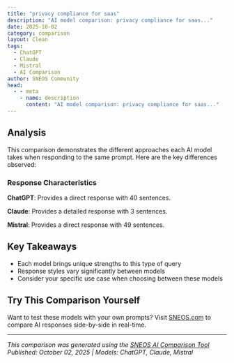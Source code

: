 ```yaml
---
title: "privacy compliance for saas"
description: "AI model comparison: privacy compliance for saas..."
date: 2025-10-02
category: comparison
layout: Clean
tags:
  - ChatGPT
  - Claude
  - Mistral
  - AI Comparison
author: SNEOS Community
head:
  - - meta
    - name: description
      content: "AI model comparison: privacy compliance for saas..."
---
```


<ChatComparison
  title="privacy compliance for saas"
  prompt="privacy compliance for saas"
  :responses='{"ChatGPT": "Privacy compliance for SaaS (Software as a Service) companies involves ensuring that your service and data handling practices meet relevant privacy laws and regulations. SaaS providers often collect, process, and store personal data, so it\u2019s critical to adopt robust privacy measures.\n\nHere is a guide to privacy compliance for SaaS companies:\n\n### 1. Understand Applicable Privacy Laws\nDepending on your customers\u0027 locations and your data handling, you need to comply with various regulations, including:\n\n- **GDPR (General Data Protection Regulation):** For data related to residents of the European Union.\n- **CCPA/CPRA (California Consumer Privacy Act/Privacy Rights Act):** For California residents.\n- **HIPAA (Health Insurance Portability and Accountability Act):** If handling health data in the US.\n- **LGPD:** Brazilian General Data Protection Law.\n- Other local or industry-specific regulations (e.g., FERPA for education, COPPA for children\u2019s data).\n\n### 2. Data Mapping and Inventory\nIdentify and document what personal data you collect, process, store, and share. Understand data flows within your SaaS platform.\n\n### 3. Privacy Policy\nCreate and maintain a clear, transparent privacy policy detailing:\n\n- What data is collected\n- How data is used\n- Data retention periods\n- Users\u2019 privacy rights\n- How users can exercise their rights\n- Contact information for privacy concerns\n\n### 4. Data Protection Principles\nImplement core privacy principles:\n\n- **Data Minimization:** Only collect data necessary for the service.\n- **Purpose Limitation:** Use data only for disclosed purposes.\n- **Storage Limitation:** Retain data only as long as necessary.\n- **Integrity and Confidentiality:** Protect data with adequate security measures.\n\n### 5. Obtain Consent Where Required\nFor data processing activities requiring consent (especially under GDPR and CCPA), implement mechanisms to:\n\n- Obtain explicit consent before collecting data\n- Allow users to withdraw consent easily\n\n### 6. Data Subject Rights\nImplement processes to allow users to exercise their rights, including:\n\n- Access to their data\n- Rectification or correction\n- Data portability\n- Deletion (right to be forgotten)\n- Restriction of processing\n- Objection to processing\n\n### 7. Data Security\nAdopt technical and organizational measures to protect user data:\n\n- Encryption (in transit and at rest)\n- Access controls and authentication\n- Regular security assessments and penetration testing\n- Incident response plan for data breaches\n\n### 8. Data Processing Agreements (DPAs)\nIf you use third-party processors, ensure you have Data Processing Agreements in place that oblige them to comply with relevant data protection standards.\n\n### 9. Cross-Border Data Transfers\nIf transferring data internationally, implement mechanisms such as:\n\n- Standard Contractual Clauses (SCCs)\n- Binding Corporate Rules (BCRs)\n- Rely on adequacy decisions where applicable\n\n### 10. Privacy by Design and Default\nIncorporate privacy considerations into the design of your SaaS product and default settings to maximize privacy.\n\n### 11. Employee Training and Awareness\nTrain your team on privacy compliance and data handling best practices.\n\n### 12. Maintain Records of Processing Activities\nDocument processing activities as required under GDPR and other regulations.\n\n### 13. Breach Notification\nImplement procedures to detect, investigate, and report data breaches within regulatory timeframes (e.g., 72 hours under GDPR).\n\n---\n\n### Additional Tips:\n- Regularly review and update your privacy practices as laws evolve.\n- Consider appointing a Data Protection Officer (DPO) if required.\n- Use privacy-focused design and encryption standards.\n- Consult with legal experts specializing in data privacy.\n\nIf you want more specific advice tailored to your SaaS use case or customer base, feel free to ask!", "Claude": "# Privacy Compliance for SaaS: A Comprehensive Guide\n\n## Key Privacy Regulations for SaaS\n\n### **GDPR (General Data Protection Regulation)**\n- **Scope**: EU residents\u0027 data, regardless of company location\n- **Key Requirements**:\n - Lawful basis for processing\n - Data subject rights (access, rectification, erasure, portability)\n - Privacy by design and default\n - Data breach notification (72 hours)\n - DPO appointment (if required)\n\n### **CCPA/CPRA (California Consumer Privacy Act)**\n- **Scope**: California residents\n- **Key Requirements**:\n - Right to know, delete, opt-out, non-discrimination\n - \u0022Do Not Sell\u0022 mechanisms\n - Privacy policy disclosures\n - Data minimization principles\n\n### **Other Regional Laws**\n- **PIPEDA** (Canada)\n- **LGPD** (Brazil)\n- **PDPA** (Singapore, Thailand)\n- **Privacy Act** (Australia)\n\n## Core Compliance Components\n\n### **1. Privacy Policy \u0026 Documentation**\n\u0060\u0060\u0060markdown\nEssential Elements:\n\u25A1 Data collection practices\n\u25A1 Legal basis for processing\n\u25A1 Data sharing/transfers\n\u25A1 Retention periods\n\u25A1 User rights and contact info\n\u25A1 Cookie usage\n\u25A1 Third-party integrations\n\u0060\u0060\u0060\n\n### **2. Data Mapping \u0026 Inventory**\n- **Personal Data Categories**: Contact info, usage data, device data\n- **Processing Activities**: Collection, storage, analysis, sharing\n- **Data Flows**: Internal systems, third-party services, international transfers\n- **Retention Schedules**: Legal requirements, business needs\n\n### **3. Consent Management**\n\u0060\u0060\u0060javascript\n// Example consent implementation\nconst consentManager = {\n collectConsent: function(purposes) {\n // Granular consent for different purposes\n // Store consent records with timestamps\n },\n \n withdrawConsent: function(userId, purpose) {\n // Easy withdrawal mechanism\n // Update processing activities\n }\n};\n\u0060\u0060\u0060\n\n## Technical Implementation\n\n### **Privacy by Design**\n\u0060\u0060\u0060yaml\nData Minimization:\n - Collect only necessary data\n - Purpose limitation\n - Regular data audits\n\nSecurity Measures:\n - Encryption at rest and in transit\n - Access controls and authentication\n - Regular security assessments\n - Secure data deletion\n\nAccountability:\n - Audit logs\n - Processing records\n - Impact assessments\n\u0060\u0060\u0060\n\n### **Data Subject Rights Management**\n\u0060\u0060\u0060python\n# Example rights management system\nclass DataSubjectRights:\n def handle_access_request(self, user_id):\n # Compile all personal data\n # Generate portable format\n pass\n \n def handle_deletion_request(self, user_id):\n # Identify all data locations\n # Secure deletion process\n # Handle legal hold exceptions\n pass\n \n def handle_rectification(self, user_id, corrections):\n # Update personal data\n # Notify third parties if required\n pass\n\u0060\u0060\u0060\n\n## Vendor Management\n\n### **Data Processing Agreements (DPAs)**\n\u0060\u0060\u0060markdown\nEssential DPA Clauses:\n\u25A1 Processing instructions and limitations\n\u25A1 Security measures requirements\n\u25A1 Subprocessor management\n\u25A1 Data breach notification procedures\n\u25A1 International transfer safeguards\n\u25A1 Audit rights and compliance monitoring\n\u0060\u0060\u0060\n\n### **Third-Party Risk Assessment**\n- **Security certifications** (SOC 2, ISO 27001)\n- **Privacy frameworks** compliance\n- **Data transfer mechanisms**\n- **Incident response capabilities**\n\n## International Data Transfers\n\n### **Transfer Mechanisms**\n- **Adequacy Decisions**: EU-approved countries\n- **Standard Contractual Clauses (SCCs)**: EU model contracts\n- **Binding Corporate Rules**: Internal group transfers\n- **Derogations**: Limited circumstances only\n\n### **Implementation Example**\n\u0060\u0060\u0060json\n{\n \u0022dataTransfers\u0022: {\n \u0022recipients\u0022: [\n {\n \u0022entity\u0022: \u0022Analytics Provider\u0022,\n \u0022location\u0022: \u0022US\u0022,\n \u0022mechanism\u0022: \u0022SCCs \u002B Additional Safeguards\u0022,\n \u0022dataTypes\u0022: [\u0022usage_analytics\u0022, \u0022performance_metrics\u0022]\n }\n ],\n \u0022safeguards\u0022: [\n \u0022encryption_in_transit\u0022,\n \u0022access_controls\u0022,\n \u0022data_minimization\u0022\n ]\n }\n}\n\u0060\u0060\u0060\n\n## Incident Response", "Mistral": "Ensuring privacy compliance for a Software as a Service (SaaS) company involves adhering to various legal and regulatory requirements to protect user data. Here are key steps and considerations to achieve privacy compliance:\n\n### 1. **Understand Relevant Laws and Regulations**\n - **General Data Protection Regulation (GDPR)**: Applies to companies processing the personal data of EU citizens.\n - **California Consumer Privacy Act (CCPA)**: Applies to companies doing business in California and handling personal information of California residents.\n - **Health Insurance Portability and Accountability Act (HIPAA)**: Applies to companies handling protected health information (PHI) in the U.S.\n - **Children\u0027s Online Privacy Protection Act (COPPA)**: Applies to companies collecting personal information from children under 13.\n - **Other Regional Laws**: Depending on your market, you may need to comply with other regional laws such as the Personal Information Protection and Electronic Documents Act (PIPEDA) in Canada.\n\n### 2. **Develop a Comprehensive Privacy Policy**\n - Clearly outline how you collect, use, store, and share user data.\n - Include information on user rights, such as the right to access, correct, or delete their data.\n - Ensure the policy is easily accessible and understandable to users.\n\n### 3. **Implement Data Protection Measures**\n - **Data Encryption**: Encrypt data both in transit and at rest.\n - **Access Controls**: Implement strict access controls to ensure only authorized personnel can access sensitive data.\n - **Regular Audits**: Conduct regular security audits and vulnerability assessments.\n - **Incident Response Plan**: Develop and maintain an incident response plan to handle data breaches.\n\n### 4. **User Consent and Control**\n - Obtain explicit consent from users before collecting and processing their data.\n - Provide users with options to opt-out of data collection and processing.\n - Ensure users can easily access, correct, or delete their data.\n\n### 5. **Data Minimization**\n - Collect only the data that is necessary for your service.\n - Regularly review and purge data that is no longer needed.\n\n### 6. **Third-Party Vendor Management**\n - Ensure that any third-party vendors or service providers you work with also comply with relevant privacy laws.\n - Include data protection clauses in contracts with vendors.\n\n### 7. **Employee Training**\n - Train employees on data protection best practices and the importance of privacy compliance.\n - Regularly update training to reflect changes in laws and regulations.\n\n### 8. **Data Breach Notification**\n - Understand the requirements for data breach notification in the regions where you operate.\n - Have a plan in place to notify users and regulatory authorities in the event of a data breach.\n\n### 9. **Regular Compliance Reviews**\n - Conduct regular reviews of your privacy practices to ensure ongoing compliance.\n - Stay updated on changes in privacy laws and regulations.\n\n### 10. **Documentation and Record-Keeping**\n - Maintain detailed records of your data processing activities.\n - Document all privacy-related decisions and actions taken.\n\n### 11. **User-Friendly Privacy Settings**\n - Provide users with easy-to-use privacy settings to manage their data preferences.\n - Ensure these settings are clearly explained and easily accessible.\n\n### 12. **Transparency and Communication**\n - Be transparent with users about how their data is used.\n - Communicate any changes to your privacy policy or practices clearly and promptly.\n\n### Tools and Resources\n - **Privacy Management Software**: Tools like OneTrust, TrustArc, and BigID can help manage compliance.\n - **Legal Consultation**: Consult with legal experts to ensure full compliance with all relevant laws.\n - **Industry Standards**: Follow industry standards and best practices for data protection.\n\nBy following these steps, a SaaS company can ensure it is compliant with privacy regulations and build trust with its users."}' 
  published-date="02:13"
/>

## Analysis

This comparison demonstrates the different approaches each AI model takes when responding to the same prompt. Here are the key differences observed:

### Response Characteristics

**ChatGPT**: Provides a direct response with 40 sentences. 

**Claude**: Provides a detailed response with 3 sentences. 

**Mistral**: Provides a direct response with 49 sentences. 

## Key Takeaways

- Each model brings unique strengths to this type of query
- Response styles vary significantly between models
- Consider your specific use case when choosing between these models

## Try This Comparison Yourself

Want to test these models with your own prompts? Visit [SNEOS.com](https://sneos.com) to compare AI responses side-by-side in real-time.

---

*This comparison was generated using the [SNEOS AI Comparison Tool](https://sneos.com)*
*Published: October 02, 2025 | Models: ChatGPT, Claude, Mistral*
